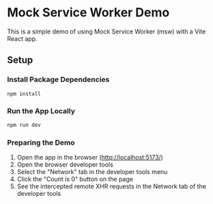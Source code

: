 # Mock Service Worker Demo

This is a simple demo of using Mock Service Worker (msw) with a Vite React app.

## Setup

### Install Package Dependencies

```zah
npm install
```

### Run the App Locally

```zsh
npm run dev
```

### Preparing the Demo

1. Open the app in the browser ([http://localhost:5173/](http://localhost:5173/))
2. Open the browser developer tools
3. Select the "Network" tab in the developer tools menu
4. Click the "Count is 0" button on the page
5. See the intercepted remote XHR requests in the Network tab of the developer tools
